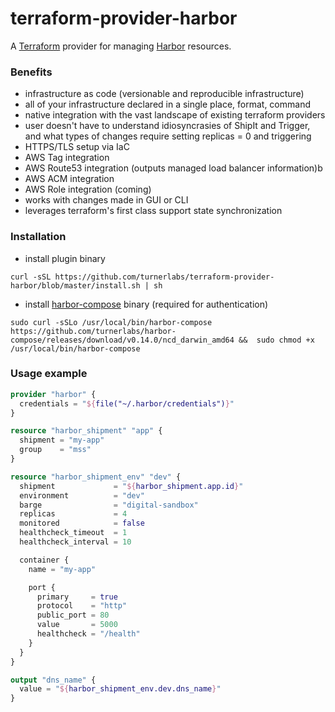 terraform-provider-harbor
==========================

A [Terraform](https://www.terraform.io/) provider for managing [Harbor](https://github.com/turnerlabs/harbor) resources.

### Benefits

- infrastructure as code (versionable and reproducible infrastructure)
- all of your infrastructure declared in a single place, format, command
- native integration with the vast landscape of existing terraform providers
- user doesn't have to understand idiosyncrasies of ShipIt and Trigger, and what types of changes require setting replicas = 0 and triggering
- HTTPS/TLS setup via IaC
- AWS Tag integration
- AWS Route53 integration (outputs managed load balancer information)b
- AWS ACM integration
- AWS Role integration (coming)
- works with changes made in GUI or CLI
- leverages terraform's first class support state synchronization


### Installation

- install plugin binary
```
curl -sSL https://github.com/turnerlabs/terraform-provider-harbor/blob/master/install.sh | sh
```

- install [harbor-compose](https://github.com/turnerlabs/harbor-compose) binary (required for authentication)
```
sudo curl -sSLo /usr/local/bin/harbor-compose https://github.com/turnerlabs/harbor-compose/releases/download/v0.14.0/ncd_darwin_amd64 &&  sudo chmod +x /usr/local/bin/harbor-compose
```


### Usage example

```terraform
provider "harbor" {
  credentials = "${file("~/.harbor/credentials")}"
}

resource "harbor_shipment" "app" {
  shipment = "my-app"
  group    = "mss"
}

resource "harbor_shipment_env" "dev" {
  shipment             = "${harbor_shipment.app.id}"
  environment          = "dev"
  barge                = "digital-sandbox"
  replicas             = 4
  monitored            = false
  healthcheck_timeout  = 1
  healthcheck_interval = 10

  container {
    name = "my-app"

    port {
      primary     = true
      protocol    = "http"
      public_port = 80
      value       = 5000
      healthcheck = "/health"
    }
  }
}

output "dns_name" {
  value = "${harbor_shipment_env.dev.dns_name}"
}
```
